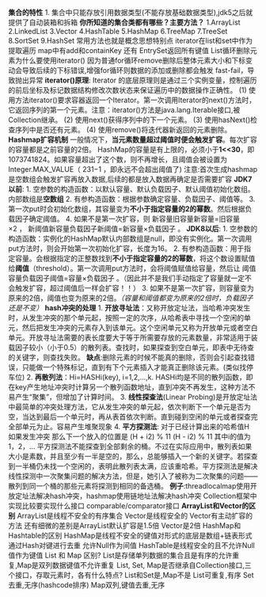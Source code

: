 **集合的特性**
	1. 集合中只能存放引用数据类型(不能存放基础数据类型),jdk5之后就提供了自动装箱和拆箱
**你所知道的集合类都有哪些？主要方法？**
	1.ArrayList 2.LinkedList 3.Vector 
	4.HashTable 5.HashMap 6.TreeMap
	 7.TreeSet 8.SortSet 9.HashSet
	 常用方法也就是概念思想特别点  iterator在list和set中作为提取遍历
	 map中有add和containKey 还有 EntrySet返回所有键值
List循环删除元素为什么要使用iterator()
	因为普通for循环remove删除后整体元素大小和下标变动会导致后续的下标错误,增强for循环则数据的添加或删除都会触发 fast-fail，导致抛出异常
	**iterator()原理**:
	Iterator 的底层原理则是通过三个实例变量，控制遍历的前后坐标及标记数据结构修改次数状态来保证遍历中的数据操作正确性。
	(1) 使用方法iterator()要求容器返回一个Iterator。第一次调用Iterator的next()方法时，它返回序列的第一个元素。注意：iterator()方法是java.lang.Iterable接口,被Collection继承。
	(2) 使用next()获得序列中的下一个元素。
	(3) 使用hasNext()检查序列中是否还有元素。
	(4) 使用remove()将迭代器新返回的元素删除。
**Hashmap扩容机制**
	一般情况下，**当元素数量超过阈值时便会触发扩容**。每次扩容的容量都是之前容量的2倍。
	HashMap的容量是有上限的，必须小于**1<<30**，即1073741824。如果容量超出了这个数，则不再增长，且阈值会被设置为Integer.MAX_VALUE（ 231−1 ，即永远不会超出阈值了)
	注意:首次生成hashmap是空数组会触发扩容再放入数据,后续的都是放入数据再确定是否需要扩容
	**JDK7以前**:
		1. 空参数的构造函数：以默认容量、默认负载因子、默认阈值初始化数组。内部数组是**空数组**
		2. 有参构造函数：根据参数确定容量、负载因子、阈值等。
		3. 第一次put时会初始化数组，其容量变为**不小于指定容量的2的幂数**。然后根据负载因子确定阈值。
		4. 如果不是第一次扩容，则 新容量旧容量新容量=旧容量×2 ， 新阈值新容量负载因子新阈值=新容量×负载因子 。
	**JDK8以后**:
		1. 空参数的构造函数：实例化的HashMap默认内部数组是null，即没有实例化。第一次调用put方法时，则会开始第一次初始化扩容，长度为16。
		2. 有参构造函数：用于指定容量。会根据指定的正整数找到**不小于指定容量的2的幂数**，将这个数设置赋值给**阈值**（threshold）。第一次调用put方法时，会将阈值赋值给容量，然后让 阈值容量负载因子阈值=容量×负载因子 。（因此并不是我们手动指定了容量就一定不会触发扩容，超过阈值后一样会扩容！！）
		3. 如果不是第一次扩容，则容量变为原来的2倍，阈值也变为原来的2倍。_（容量和阈值都变为原来的2倍时，负载因子还是不变）_
**hash冲突的处理**
	1. **开放寻址法**：又称开放定址法，当哈希冲突发生时，从发生冲突的那个单元起，按照一定的次序，从哈希表中寻找一个空闲的单元，然后把发生冲突的元素存入到该单元。这个空闲单元又称为开放单元或者空白单元。开放寻址法需要的表长度要大于等于所需要存放的元素数量，非常适用于装载因子较小（小于0.5）的散列表。查找时，如果探查到空白单元，即表中无待查的关键字，则查找失败。
		**缺点**:删除元素的时候不能真的删除，否则会引起查找错误，只能做一个特殊标记，直到有下个元素插入才能真正删除该元素。(类似找停车位)
	2. **再散列法**：Hi=HASHi(key), i=1,2,…,k. HASHi均是不同的散列函数，即在key产生地址冲突时计算另一个散列函数地址，直到冲突不再发生，这种方法不易产生“聚集”，但增加了计算时间。
	3. **线性探查法**(Linear Probing)是开放定址法中最简单的冲突处理方法，它从发生冲突的单元起，依次判断下一个单元是否为空，当达到最后一个单元时，再从表首依次判断。直到碰到空闲的单元或者探查完全部单元为止。容易产生堆聚现象
	4. **平方探测法**: 对于已经计算出来的哈希值H 如果发生冲突 那么下一个放入的位置是 (H + i2) % 11 (H - i2) % 11 其中i的值为1，2，...
		平方探测法不能探查到全部剩余的桶。不过在实际应用中，散列表如果大小是素数，并且至少有一半是空的，那么，总能够插入一个新的关键字。若探查到一半桶仍未找一个空闲的，表明此散列表太满，应该重哈希。平方探测法是解决线性探测中一次聚集问题的解决方法，但是，她引入了被称为二次聚集的问题——散列到同一个桶的那些元素将探测到相同的备选桶。
	**例子**:threadlocalmap使用开放定址法解决hash冲突，hashmap使用链地址法解决hash冲突
Collection框架中实现比较要实现什么接口
	comparable/comparator接口
**ArrayList和Vector的区别**
	ArrayList是线程不安全的有序集合
	Vector是线程安全的
	Vector有主动扩容的方法
	还有细微的差别是ArrayList默认扩容是1.5倍 Vector是2倍
HashMap和Hashtable的区别
	HashMap是线程不安全的键值对形式的底层是数组+链表形式 通过Hash对键进行去重 允许Null作为间值
	HashTable是线程安全的且不允许Null值作为键值
List 和 Map 区别?
	List是存储单列数据的集合且是有序的允许重复,Map是双列数据键值不允许重复
List, Set, Map是否继承自Collection接口,三个接口，存取元素时，各有什么特点?
	List和Set是,Map不是
	List可重复,有序   Set去重,无序(hashcode排序)  Map双列,键值去重,无序




















